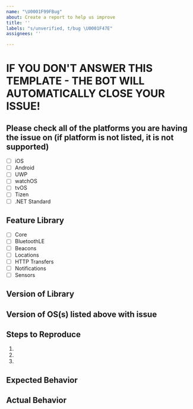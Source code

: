 ```yaml
---
name: "\U0001F99FBug"
about: Create a report to help us improve
title: ''
labels: "s/unverified, t/bug \U0001F47E"
assignees: ''

---
```


# IF YOU DON'T ANSWER THIS TEMPLATE - THE BOT WILL AUTOMATICALLY CLOSE YOUR ISSUE!

## Please check all of the platforms you are having the issue on (if platform is not listed, it is not supported)

 - [ ] iOS
 - [ ] Android
 - [ ] UWP
 - [ ] watchOS
 - [ ] tvOS
 - [ ] Tizen
 - [ ] .NET Standard

## Feature Library

 - [ ] Core
 - [ ] BluetoothLE
 - [ ] Beacons
 - [ ] Locations
 - [ ] HTTP Transfers
 - [ ] Notifications
 - [ ] Sensors

## Version of Library

## Version of OS(s) listed above with issue



## Steps to Reproduce
1.
2.
3.

## Expected Behavior


## Actual Behavior
